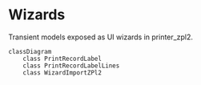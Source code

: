 # Wizards

Transient models exposed as UI wizards in printer_zpl2.

```mermaid
classDiagram
    class PrintRecordLabel
    class PrintRecordLabelLines
    class WizardImportZPl2
```
